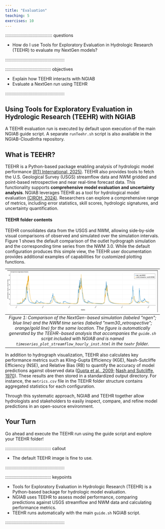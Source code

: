 ```yaml
---
title: "Evaluation"
teaching: 5
exercises: 10
---
```


:::::::::::::::::::::::::::::::::::::: questions 

- How do I use Tools for Exploratory Evaluation in Hydrologic Research (TEEHR) to evaluate my NextGen models?

::::::::::::::::::::::::::::::::::::::::::::::::

::::::::::::::::::::::::::::::::::::: objectives

- Explain how TEEHR interacts with NGIAB
- Evaluate a NextGen run using TEEHR

::::::::::::::::::::::::::::::::::::::::::::::::

## Using Tools for Exploratory Evaluation in Hydrologic Research (TEEHR) with NGIAB

A TEEHR evaluation run is executed by default upon execution of the main NGIAB guide script. A separate `runTeehr.sh` script is also available in the NGIAB-CloudInfra repository.

## What is TEEHR?

TEEHR is a Python-based package enabling analysis of hydrologic model performance [(RTI International, 2025)](https://github.com/RTIInternational/teehr). TEEHR also provides tools to fetch the U.S. Geological Survey (USGS) streamflow data and NWM gridded and point-based retrospective and near real-time forecast data. This functionality supports **comprehensive model evaluation and uncertainty analysis**. NGIAB leverages TEEHR as a tool for hydrological model evaluation [(CIROH, 2024)](https://github.com/CIROH-UA/ngiab-teehr). Researchers can explore a comprehensive range of metrics, including error statistics, skill scores, hydrologic signatures, and uncertainty quantification. 

#### TEEHR folder contents

TEEHR consolidates data from the USGS and NWM, allowing side‐by‐side visual comparisons of observed and simulated over the simulation intervals. Figure 1 shows the default comparison of the outlet hydrograph simulation and the corresponding time series from the NWM 3.0. While the default configuration produces this simple view, the TEEHR user documentation provides additional examples of capabilities for customized plotting functions. 

| ![Figure 1](fig/fig5-1.png) |
| :--: |
| *Figure 1: Comparison of the NextGen-based simulation (labeled "ngen"; blue line) and the NWM time series (labeled "nwm30_retrospective"; orange/gold line) for the same location. The figure is automatically generated by the TEEHR-based analysis that accompanies the `guide.sh` script included with NGIAB and is named `timeseries_plot_streamflow_hourly_inst.html` in the `teehr` folder.* |

In addition to hydrograph visualization, TEEHR also calculates key performance metrics such as Kling-Gupta Efficiency (KGE), Nash-Sutcliffe Efficiency (NSE), and Relative Bias (RB) to quantify the accuracy of model predictions against observed data ([Gupta et al., 2009](https://doi.org/10.1016/j.jhydrol.2009.08.003); [Nash and Sutcliffe, 1970](https://doi.org/10.1016/0022-1694(70)90255-6)). These results are then stored in a standardized output directory. For instance, the `metrics.csv` file in the TEEHR folder structure contains aggregated statistics for each configuration. 

Through this systematic approach, NGIAB and TEEHR together allow hydrologists and stakeholders to easily inspect, compare, and refine model predictions in an open-source environment.

## Your Turn

Go ahead and execute the TEEHR run using the guide script and explore your TEEHR folder!

::::::::::::::::::::::::::::::::::::: callout 

- The default TEEHR image is fine to use.

::::::::::::::::::::::::::::::::::::::::::::::::

::::::::::::::::::::::::::::::::::::: keypoints 

- Tools for Exploratory Evaluation in Hydrologic Research (TEEHR) is a Python-based backage for hydrologic model evaluation.
- NGIAB uses TEEHR to assess model performance, comparing predictions against USGS streamflow and NWM data and calculating performance metrics.
- TEEHR runs automatically with the main `guide.sh` NGIAB script.

::::::::::::::::::::::::::::::::::::::::::::::::

[r-markdown]: https://rmarkdown.rstudio.com/
